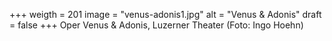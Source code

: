﻿+++
weigth = 201
image = "venus-adonis1.jpg"
alt = "Venus & Adonis"
draft = false
+++
Oper Venus & Adonis, Luzerner Theater (Foto: Ingo Hoehn)
